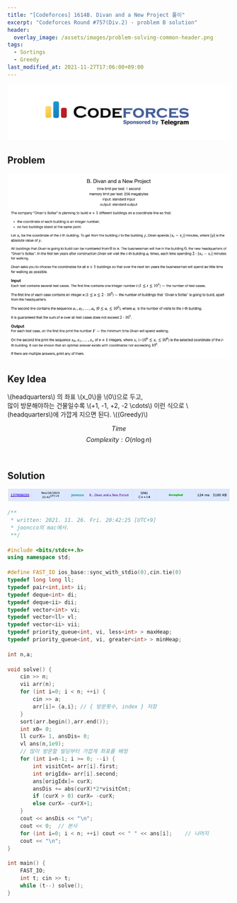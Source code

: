 ```yaml
---
title: "[Codeforces] 1614B. Divan and a New Project 풀이"
excerpt: "Codeforces Round #757(Div.2) - problem B solution"
header:
  overlay_image: /assets/images/problem-solving-common-header.png
tags:
  - Sortings
  - Greedy
last_modified_at: 2021-11-27T17:06:00+09:00
---
```

<a href="https://codeforces.com/">
    <img src="/assets/images/codeforces-logo.jpeg"/>
</a>

## Problem
<a href="https://codeforces.com/contest/1614/problem/B">
    <img src="/assets/images/codeforces-1614B.png"/>
</a>

<br/>

## Key Idea
\\(headquarters\\) 의 좌표 \\(x_0\\)을 \\(0\\)으로 두고,  
많이 방문해야하는 건물일수록 \\(+1, -1, +2, -2 \cdots\\) 이런 식으로 \\(headquarters\\)에 가깝게 지으면 된다. \\((Greedy)\\)

$$ Time $$ $$ Complexity: O(n \log n) $$

<br/>

## Solution
<img src="/assets/images/codeforces-1614B-result.png"/>

```cpp
/**
 * written: 2021. 11. 26. Fri. 20:42:25 [UTC+9]
 * jooncco의 mac에서.
 **/
 
#include <bits/stdc++.h>
using namespace std;
 
#define FAST_IO ios_base::sync_with_stdio(0),cin.tie(0)
typedef long long ll;
typedef pair<int,int> ii;
typedef deque<int> di;
typedef deque<ii> dii;
typedef vector<int> vi;
typedef vector<ll> vl;
typedef vector<ii> vii;
typedef priority_queue<int, vi, less<int> > maxHeap;
typedef priority_queue<int, vi, greater<int> > minHeap;
 
int n,a;
 
void solve() {
    cin >> n;
    vii arr(n);
    for (int i=0; i < n; ++i) {
        cin >> a;
        arr[i]= {a,i}; // { 방문횟수, index } 저장
    }
    sort(arr.begin(),arr.end());
    int x0= 0;
    ll curX= 1, ansDis= 0;
    vl ans(n,1e9);
    // 많이 방문할 빌딩부터 가깝게 좌표를 배정
    for (int i=n-1; i >= 0; --i) {
        int visitCnt= arr[i].first;
        int origIdx= arr[i].second;
        ans[origIdx]= curX;
        ansDis += abs(curX)*2*visitCnt;
        if (curX > 0) curX= -curX;
        else curX= -curX+1;
    }
    cout << ansDis << "\n";
    cout << 0;  // 본사
    for (int i=0; i < n; ++i) cout << " " << ans[i];    // 나머지
    cout << "\n";
}

int main() {
    FAST_IO;
    int t; cin >> t;
    while (t--) solve();
}

```